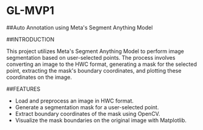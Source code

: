 # GL-MVP1
##Auto Annotation using Meta's Segment Anything Model

##INTRODUCTION

This project utilizes Meta's Segment Anything Model to perform image segmentation based on user-selected points. The process involves converting an image to the HWC format, generating a mask for the selected point, extracting the mask's boundary coordinates, and plotting these coordinates on the image.

##FEATURES

- Load and preprocess an image in HWC format.
- Generate a segmentation mask for a user-selected point.
- Extract boundary coordinates of the mask using OpenCV.
- Visualize the mask boundaries on the original image with Matplotlib.


